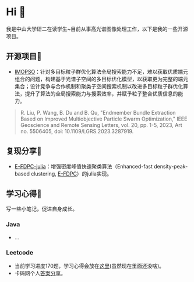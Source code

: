 # Hi 👋
我是中山大学研二在读学生~目前从事高光谱图像处理工作，以下是我的一些开源项目。

## 开源项目🔭

- [IMOPSO](https://github.com/liurongwhm/IMOPSO-EBE)：针对多目标粒子群优化算法全局搜索能力不足，难以获取优质端元组合的问题，构建基于光谱子空间的多目标优化模型，以获取更为完整的端元集合；设计竞争与合作机制和聚类子空间搜索机制以改进多目标粒子群优化算法，提升了算法的全局搜索能力与搜索效率，并赋予粒子整合优质信息的能力。
> R. Liu, P. Wang, B. Du and B. Qu, "Endmember Bundle Extraction Based on Improved Multiobjective Particle Swarm Optimization," IEEE Geoscience and Remote Sensing Letters, vol. 20, pp. 1-5, 2023, Art no. 5506405, doi: 10.1109/LGRS.2023.3287919.

## 复现分享🤔

- [E-FDPC-julia](https://github.com/WangPengrui/E-FDPC-julia)：增强密度峰值快速聚类算法（Enhanced-fast density-peak-based clustering, [E-FDPC](https://github.com/senjia1980/EFDPC)）的julia实现。

## 学习心得🌱
写一些小笔记，促进自身成长。
### Java
- ...
### Leetcode
- 当前学习进度170题，学习心得会放在[这里](https://github.com/WangPengrui/leetcode-learing)(虽然现在里面还没啥)。
- 卡码网个人[答案分享](https://github.com/WangPengrui/leetcode-learing/tree/main/kama)。



<!--
**WangPengrui/WangPengrui** is a ✨ _special_ ✨ repository because its `README.md` (this file) appears on your GitHub profile.

Here are some ideas to get you started:

- 🔭 I’m currently working on ...
- 🌱 I’m currently learning ...
- 👯 I’m looking to collaborate on ...
- 🤔 I’m looking for help with ...
- 💬 Ask me about ...
- 📫 How to reach me: ...
- 😄 Pronouns: ...
- ⚡ Fun fact: ...
-->
 
